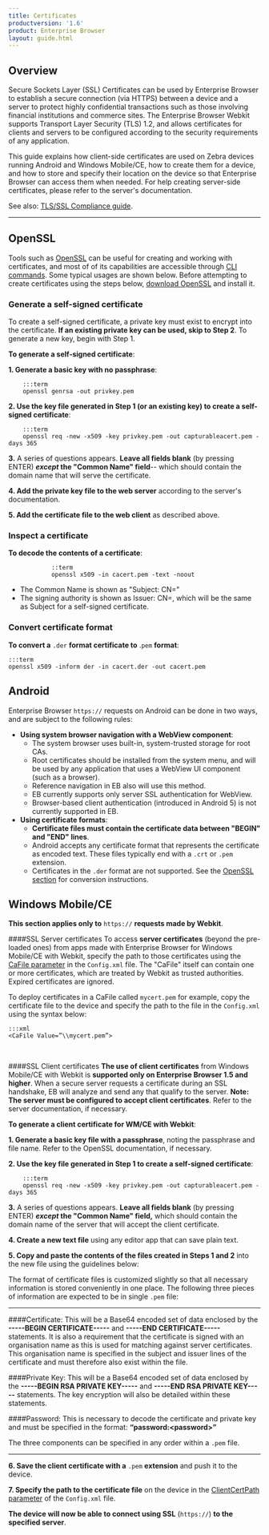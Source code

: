 ```yaml
---
title: Certificates
productversion: '1.6'
product: Enterprise Browser
layout: guide.html
---
```

## Overview
Secure Sockets Layer (SSL) Certificates can be used by Enterprise Browser to establish a secure connection (via HTTPS) between a device and a server to protect highly confidential transactions such as those involving financial institutions and commerce sites. The Enterprise Browser Webkit supports Transport Layer Security (TLS) 1.2, and allows certificates for clients and servers to be configured according to the security requirements of any application.

This guide explains how client-side certificates are used on Zebra devices running Android and Windows Mobile/CE, how to create them for a device, and how to store and specify their location on the device so that Enterprise Browser can access them when needed. For help creating server-side certificates, please refer to the server's documentation. 

See also: [TLS/SSL Compliance guide](../compliance). 

-----

## OpenSSL
Tools such as [OpenSSL](https://www.openssl.org/docs/faq.html) can be useful for creating and working with certificates, and most of of its capabilities are accessible through [CLI commands](https://www.sslshopper.com/article-most-common-openssl-commands.html). Some typical usages are shown below. Before attempting to create certificates using the steps below, [download OpenSSL](https://www.openssl.org/source/) and install it. 

### Generate a self-signed certificate
To create a self-signed certificate, a private key must exist to encrypt into the certificate. **If an existing private key can be used, skip to Step 2**. To generate a new key, begin with Step 1. 

**To generate a self-signed certificate**: 

**&#49;. Generate a basic key with no passphrase**:

        :::term
        openssl genrsa -out privkey.pem

**&#50;. Use the key file generated in Step 1 (or an existing key) to create a self-signed certificate**:

        :::term
        openssl req -new -x509 -key privkey.pem -out capturableacert.pem -days 365

**&#51;.** A series of questions appears. **Leave all fields blank** (by pressing ENTER) **_except_ the "Common Name" field**-- which should contain the domain name that will serve the certificate. 

**&#52;. Add the private key file to the web server** according to the server's documentation. 

**&#53;. Add the certificate file to the web client** as described above.

### Inspect a certificate
**To decode the contents of a certificate**:

				::term
				openssl x509 -in cacert.pem -text -noout

* The Common Name is shown as "Subject: CN=" 
* The signing authority is shown as Issuer: CN=, which will be the same as Subject for a self-signed certificate.

### Convert certificate format
**To convert a** `.der` **format certificate to** .`pem` **format**:

	:::term
	openssl x509 -inform der -in cacert.der -out cacert.pem


## Android
Enterprise Browser `https://` requests on Android can be done in two ways, and are subject to the following rules:

* **Using system browser navigation with a WebView component**:
	* The system browser uses built-in, system-trusted storage for root CAs. 
	* Root certificates should be installed from the system menu, and will be used by any application that uses a WebView UI component (such as a browser).
	* Reference navigation in EB also will use this method. 
	* EB currently supports only server SSL authentication for WebView.
	* Browser-based client authentication (introduced in Android 5) is not currently supported in EB.
* **Using certificate formats**:
	* **Certificate files must contain the certificate data between "BEGIN" and "END" lines**.
	* Android accepts any certificate format that represents the certificate as encoded text. These files typically end with a `.crt` or `.pem` extension. 
	* Certificates in the `.der` format are not supported. See the [OpenSSL section](#openssl) for conversion instructions.

## Windows Mobile/CE
**This section applies only to** `https://` **requests made by Webkit**.

####SSL Server certificates
To access **server certificates** (beyond the pre-loaded ones) from apps made with Enterprise Browser for Windows Mobile/CE with Webkit, specify the path to those certificates using the [CaFile parameter](../configreference/#cafile) in the `Config.xml` file. The "CaFile" itself can contain one or more certificates, which are treated by Webkit as trusted authorities. Expired certificates are ignored. 

To deploy certificates in a CaFile called `mycert.pem` for example, copy the certificate file to the device and specify the path to the file in the `Config.xml` using the syntax below: 

	:::xml
	<CaFile Value=”\\mycert.pem”>
<br>

####SSL Client certificates
**The use of client certificates** from Windows Mobile/CE with Webkit is **supported only on Enterprise Browser 1.5 and higher**. When a secure server requests a certificate during an SSL handshake, EB will analyze and send any that qualify to the server. **Note: The server must be configured to accept client certificates**. Refer to the server documentation, if necessary. 

**To generate a client certificate for WM/CE with Webkit**:

**&#49;. Generate a basic key file with a passphrase**, noting the passphrase and file name. Refer to the OpenSSL documentation, if necessary. 

**&#50;. Use the key file generated in Step 1 to create a self-signed certificate**: 

        :::term
        openssl req -new -x509 -key privkey.pem -out capturableacert.pem -days 365

**&#51;.** A series of questions appears. **Leave all fields blank** (by pressing ENTER) **_except_ the "Common Name" field,** which should contain the domain name of the server that will accept the client certificate. 

**&#52;. Create a new text file** using any editor app that can save plain text. 

**&#53;. Copy and paste the contents of the files created in Steps 1 and 2** into the new file using the guidelines below:

The format of certificate files is customized slightly so that all necessary information is stored conveniently in one place. The following three pieces of information are expected to be in single `.pem` file:

-----

####Certificate:
This will be a Base64 encoded set of data enclosed by the **-----BEGIN CERTIFICATE-----** and **-----END CERTIFICATE-----** statements. It is also a requirement that the certificate is signed with an organisation name as this is used for matching against server certificates. This organisation name is specified in the subject and issuer lines of the certificate and must therefore also exist within the file.

####Private Key:
This will be a Base64 encoded set of data enclosed by the **-----BEGIN RSA PRIVATE KEY-----** and **-----END RSA PRIVATE KEY-----** statements. The key encryption will also be detailed within these statements.

####Password:
This is necessary to decode the certificate and private key and must be specified in the format: **“password:&lt;password&gt;”** 

The three components can be specified in any order within a `.pem` file.

-----

<!--

	:::xml
	// The SSL client certificate file must contain 
	// the following three sections in any order:  

	-----BEGIN CERTIFICATE-----
		// Paste contents of file created in Step 2 here
	-----END CERTIFICATE-----

	-----BEGIN RSA PRIVATE KEY-----
		// Paste contents of file created in Step 1 here
	-----END RSA PRIVATE KEY-----

	-----BEGIN PASSWORD-----
		// Enter the "passphrase" created in Step 1 here  
	-----END PASSWORD-----
-->

**&#54;. Save the client certificate with a** `.pem` **extension** and push it to the device.    

**&#55;. Specify the path to the certificate file** on the device in the [ClientCertPath parameter](../configreference/#clientcertpath) of the `Config.xml` file. 

**The device will now be able to connect using SSL** (`https://`) **to the specified server**. 

